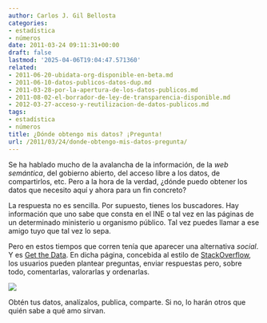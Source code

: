 ```yaml
---
author: Carlos J. Gil Bellosta
categories:
- estadística
- números
date: 2011-03-24 09:11:31+00:00
draft: false
lastmod: '2025-04-06T19:04:47.571360'
related:
- 2011-06-20-ubidata-org-disponible-en-beta.md
- 2011-06-10-datos-publicos-datos-dup.md
- 2011-03-28-por-la-apertura-de-los-datos-publicos.md
- 2011-08-02-el-borrador-de-ley-de-transparencia-disponible.md
- 2012-03-27-acceso-y-reutilizacion-de-datos-publicos.md
tags:
- estadística
- números
title: ¿Dónde obtengo mis datos? ¡Pregunta!
url: /2011/03/24/donde-obtengo-mis-datos-pregunta/
---
```


Se ha hablado mucho de la avalancha de la información, de la _web semántica_, del gobierno abierto, del acceso libre a los datos, de compartirlos, etc. Pero a la hora de la verdad, ¿dónde puedo obtener los datos que necesito aquí y ahora para un fin concreto?

La respuesta no es sencilla. Por supuesto, tienes los buscadores. Hay información que uno sabe que consta en el INE o tal vez en las páginas de un determinado ministerio u organismo público. Tal vez puedes llamar a ese amigo tuyo que tal vez lo sepa.

Pero en estos tiempos que corren tenía que aparecer una alternativa _social_. Y es [Get the Data](http://getthedata.org/). En dicha página, concebida al estilo de [StackOverflow](http://stackoverflow.com), los usuarios pueden plantear preguntas, enviar respuestas pero, sobre todo, comentarlas, valorarlas y ordenarlas.

[![](/wp-uploads/2011/03/ckan_logo_box.png#center)
](/wp-uploads/2011/03/ckan_logo_box.png#center)

Obtén tus datos, analízalos, publica, comparte. Si no, lo harán otros que quién sabe a qué amo sirvan.